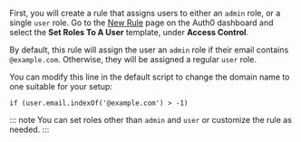 First, you will create a rule that assigns users to either an `admin` role, or a single `user` role. Go to the <a href="$manage_url/#/rules/new" target="_blank">New Rule</a> page on the Auth0 dashboard and select the **Set Roles To A User** template, under **Access Control**.

By default, this rule will assign the user an `admin` role if their email contains `@example.com`. Otherwise, they will be assigned a regular `user` role.

You can modify this line in the default script to change the domain name to one suitable for your setup:

`if (user.email.indexOf('@example.com') > -1)`

::: note
You can set roles other than `admin` and `user` or customize the rule as needed.
:::
